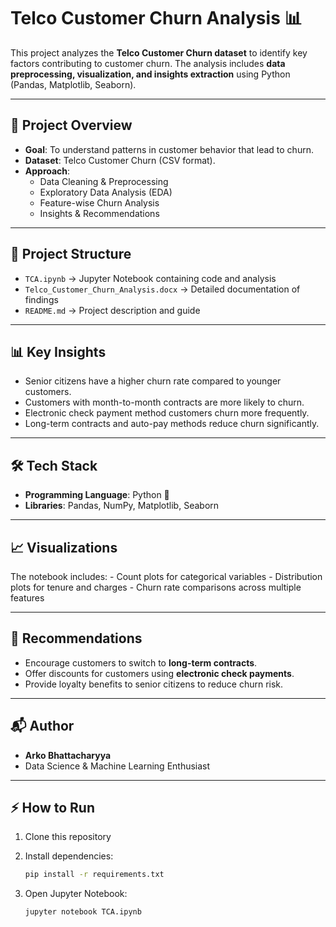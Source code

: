 # Telco Customer Churn Analysis 📊

This project analyzes the **Telco Customer Churn dataset** to identify
key factors contributing to customer churn. The analysis includes **data
preprocessing, visualization, and insights extraction** using Python
(Pandas, Matplotlib, Seaborn).

------------------------------------------------------------------------

## 🚀 Project Overview

-   **Goal**: To understand patterns in customer behavior that lead to
    churn.
-   **Dataset**: Telco Customer Churn (CSV format).
-   **Approach**:
    -   Data Cleaning & Preprocessing
    -   Exploratory Data Analysis (EDA)
    -   Feature-wise Churn Analysis
    -   Insights & Recommendations

------------------------------------------------------------------------

## 📂 Project Structure

-   `TCA.ipynb` → Jupyter Notebook containing code and analysis
-   `Telco_Customer_Churn_Analysis.docx` → Detailed documentation of
    findings
-   `README.md` → Project description and guide

------------------------------------------------------------------------

## 📊 Key Insights

-   Senior citizens have a higher churn rate compared to younger
    customers.
-   Customers with month-to-month contracts are more likely to churn.
-   Electronic check payment method customers churn more frequently.
-   Long-term contracts and auto-pay methods reduce churn significantly.

------------------------------------------------------------------------

## 🛠️ Tech Stack

-   **Programming Language**: Python 🐍
-   **Libraries**: Pandas, NumPy, Matplotlib, Seaborn

------------------------------------------------------------------------

## 📈 Visualizations

The notebook includes: - Count plots for categorical variables -
Distribution plots for tenure and charges - Churn rate comparisons
across multiple features

------------------------------------------------------------------------

## 🔮 Recommendations

-   Encourage customers to switch to **long-term contracts**.
-   Offer discounts for customers using **electronic check payments**.
-   Provide loyalty benefits to senior citizens to reduce churn risk.

------------------------------------------------------------------------

## 📬 Author

-   **Arko Bhattacharyya**
-   Data Science & Machine Learning Enthusiast

------------------------------------------------------------------------

## ⚡ How to Run

1.  Clone this repository

2.  Install dependencies:

    ``` bash
    pip install -r requirements.txt
    ```

3.  Open Jupyter Notebook:

    ``` bash
    jupyter notebook TCA.ipynb
    ```
